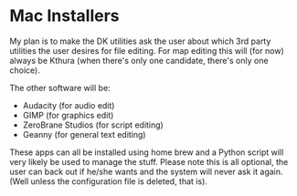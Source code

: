 # Mac Installers

My plan is to make the DK utilities ask the user about which 3rd party utilities the user desires for file editing.
For map editing this will (for now) always be Kthura (when there's only one candidate, there's only one choice).

The other software will be:
- Audacity (for audio edit)
- GIMP (for graphics edit)
- ZeroBrane Studios (for script editing)
- Geanny (for general text editing)

These apps can all be installed using home brew and a Python script will very likely be used to manage the stuff.
Please note this is all optional, the user can back out if he/she wants and the system will never ask it again.
(Well unless the configuration file is deleted, that is).

